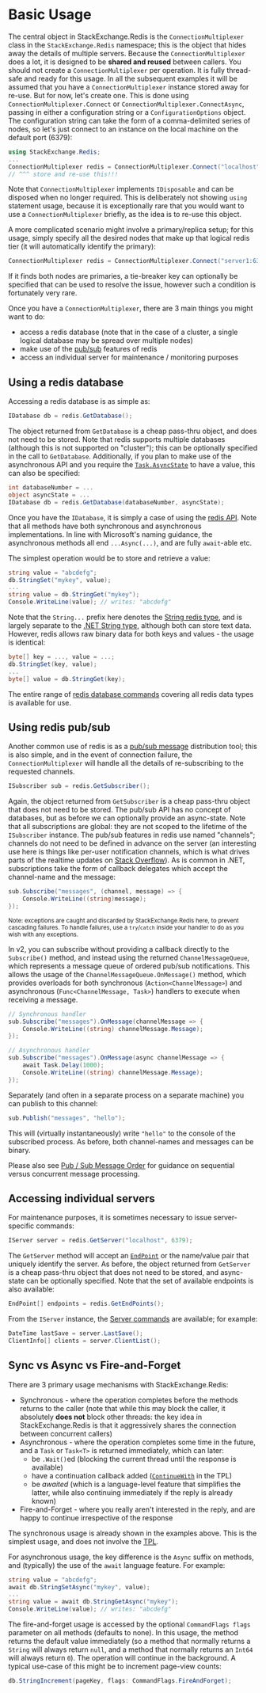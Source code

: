 ﻿Basic Usage
===

The central object in StackExchange.Redis is the `ConnectionMultiplexer` class in the `StackExchange.Redis` namespace; this is the object that hides away the details of multiple servers. Because the `ConnectionMultiplexer` does a lot, it is designed to be **shared and reused** between callers. You should not create a `ConnectionMultiplexer` per operation. It is fully thread-safe and ready for this usage. In all the subsequent examples it will be assumed that you have a `ConnectionMultiplexer` instance stored away for re-use. But for now, let's create one. This is done using `ConnectionMultiplexer.Connect` or `ConnectionMultiplexer.ConnectAsync`, passing in either a configuration string or a `ConfigurationOptions` object. The configuration string can take the form of a comma-delimited series of nodes, so let's just connect to an instance on the local machine on the default port (6379):

```csharp
using StackExchange.Redis;
...
ConnectionMultiplexer redis = ConnectionMultiplexer.Connect("localhost");
// ^^^ store and re-use this!!!
```

Note that `ConnectionMultiplexer` implements `IDisposable` and can be disposed when no longer required. This is deliberately not showing `using` statement usage, because it is exceptionally rare that you would want to use a `ConnectionMultiplexer` briefly, as the idea is to re-use this object.

A more complicated scenario might involve a primary/replica setup; for this usage, simply specify all the desired nodes that make up that logical redis tier (it will automatically identify the primary):

```csharp
ConnectionMultiplexer redis = ConnectionMultiplexer.Connect("server1:6379,server2:6379");
```

If it finds both nodes are primaries, a tie-breaker key can optionally be specified that can be used to resolve the issue, however such a condition is fortunately very rare.

Once you have a `ConnectionMultiplexer`, there are 3 main things you might want to do:

- access a redis database (note that in the case of a cluster, a single logical database may be spread over multiple nodes)
- make use of the [pub/sub](https://redis.io/topics/pubsub) features of redis
- access an individual server for maintenance / monitoring purposes

Using a redis database
---

Accessing a redis database is as simple as:

```csharp
IDatabase db = redis.GetDatabase();
```

The object returned from `GetDatabase` is a cheap pass-thru object, and does not need to be stored. Note that redis supports multiple databases (although this is not supported on "cluster"); this can be optionally specified in the call to `GetDatabase`. Additionally, if you plan to make use of the asynchronous API and you require the [`Task.AsyncState`][2] to have a value, this can also be specified:

```csharp
int databaseNumber = ...
object asyncState = ...
IDatabase db = redis.GetDatabase(databaseNumber, asyncState);
```

Once you have the `IDatabase`, it is simply a case of using the [redis API](https://redis.io/commands). Note that all methods have both synchronous and asynchronous implementations. In line with Microsoft's naming guidance, the asynchronous methods all end `...Async(...)`, and are fully `await`-able etc.

The simplest operation would be to store and retrieve a value:

```csharp
string value = "abcdefg";
db.StringSet("mykey", value);
...
string value = db.StringGet("mykey");
Console.WriteLine(value); // writes: "abcdefg"
```

Note that the `String...` prefix here denotes the [String redis type](https://redis.io/topics/data-types), and is largely separate to the [.NET String type][3], although both can store text data. However, redis allows raw binary data for both keys and values - the usage is identical:

```csharp
byte[] key = ..., value = ...;
db.StringSet(key, value);
...
byte[] value = db.StringGet(key);
```

The entire range of [redis database commands](https://redis.io/commands) covering all redis data types is available for use.

Using redis pub/sub
----

Another common use of redis is as a [pub/sub message](https://redis.io/topics/pubsub) distribution tool; this is also simple, and in the event of connection failure, the `ConnectionMultiplexer` will handle all the details of re-subscribing to the requested channels.

```csharp
ISubscriber sub = redis.GetSubscriber();
```

Again, the object returned from `GetSubscriber` is a cheap pass-thru object that does not need to be stored. The pub/sub API has no concept of databases, but as before we can optionally provide an async-state. Note that all subscriptions are global: they are not scoped to the lifetime of the `ISubscriber` instance. The pub/sub features in redis use named "channels"; channels do not need to be defined in advance on the server (an interesting use here is things like per-user notification channels, which is what drives parts of the realtime updates on [Stack Overflow](https://stackoverflow.com)). As is common in .NET, subscriptions take the form of callback delegates which accept the channel-name and the message:

```csharp
sub.Subscribe("messages", (channel, message) => {
    Console.WriteLine((string)message);
});
```
<sub>Note: exceptions are caught and discarded by StackExchange.Redis here, to prevent cascading failures. To handle failures, use a `try`/`catch` inside your handler to do as you wish with any exceptions.</sub>

In v2, you can subscribe without providing a callback directly to the `Subscribe()` method, and instead using the returned `ChannelMessageQueue`, which represents a message queue of ordered pub/sub notifications. This allows the usage of the `ChannelMessageQueue.OnMessage()` method, which provides overloads for both synchronous (`Action<ChannelMessage>`) and asynchronous (`Func<ChannelMessage, Task>`) handlers to execute when receiving a message.

```csharp
// Synchronous handler
sub.Subscribe("messages").OnMessage(channelMessage => {
    Console.WriteLine((string) channelMessage.Message);
});

// Asynchronous handler
sub.Subscribe("messages").OnMessage(async channelMessage => {
    await Task.Delay(1000);
    Console.WriteLine((string) channelMessage.Message);
});
```

Separately (and often in a separate process on a separate machine) you can publish to this channel:

```csharp
sub.Publish("messages", "hello");
```

This will (virtually instantaneously) write `"hello"` to the console of the subscribed process. As before, both channel-names and messages can be binary.

Please also see [Pub / Sub Message Order](PubSubOrder) for guidance on sequential versus concurrent message processing.

Accessing individual servers
---

For maintenance purposes, it is sometimes necessary to issue server-specific commands:

```csharp
IServer server = redis.GetServer("localhost", 6379);
```

The `GetServer` method will accept an [`EndPoint`](https://docs.microsoft.com/en-us/dotnet/api/system.net.endpoint) or the name/value pair that uniquely identify the server. As before, the object returned from `GetServer` is a cheap pass-thru object that does not need to be stored, and async-state can be optionally specified. Note that the set of available endpoints is also available:

```csharp
EndPoint[] endpoints = redis.GetEndPoints();
```

From the `IServer` instance, the [Server commands](https://redis.io/commands#server) are available; for example:

```csharp
DateTime lastSave = server.LastSave();
ClientInfo[] clients = server.ClientList();
```

Sync vs Async vs Fire-and-Forget
---

There are 3 primary usage mechanisms with StackExchange.Redis:

- Synchronous - where the operation completes before the methods returns to the caller (note that while this may block the caller, it absolutely **does not** block other threads: the key idea in StackExchange.Redis is that it aggressively shares the connection between concurrent callers)
- Asynchronous - where the operation completes some time in the future, and a `Task` or `Task<T>` is returned immediately, which can later:
    - be `.Wait()`ed (blocking the current thread until the response is available)
    - have a continuation callback added ([`ContinueWith`](https://docs.microsoft.com/en-us/dotnet/api/system.threading.tasks.task.continuewith) in the TPL)
    - be *awaited* (which is a language-level feature that simplifies the latter, while also continuing immediately if the reply is already known)
- Fire-and-Forget - where you really aren't interested in the reply, and are happy to continue irrespective of the response

The synchronous usage is already shown in the examples above. This is the simplest usage, and does not involve the [TPL][1].

For asynchronous usage, the key difference is the `Async` suffix on methods, and (typically) the use of the `await` language feature. For example:

```csharp
string value = "abcdefg";
await db.StringSetAsync("mykey", value);
...
string value = await db.StringGetAsync("mykey");
Console.WriteLine(value); // writes: "abcdefg"
```

The fire-and-forget usage is accessed by the optional `CommandFlags flags` parameter on all methods (defaults to none). In this usage, the method returns the default value immediately (so a method that normally returns a `String` will always return `null`, and a method that normally returns an `Int64` will always return `0`). The operation will continue in the background. A typical use-case of this might be to increment page-view counts:

```csharp
db.StringIncrement(pageKey, flags: CommandFlags.FireAndForget);
```

  [1]: https://docs.microsoft.com/en-us/dotnet/standard/parallel-programming/task-parallel-library-tpl
  [2]: https://docs.microsoft.com/en-us/dotnet/api/system.threading.tasks.task.asyncstate
  [3]: https://docs.microsoft.com/en-us/dotnet/api/system.string
